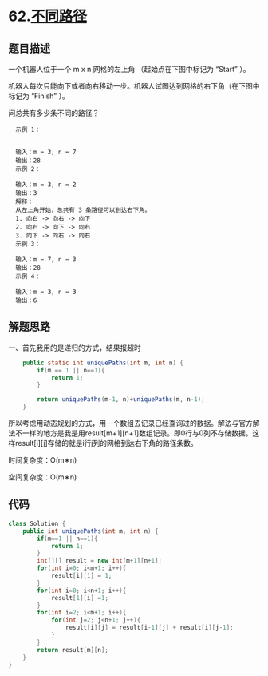 # 62.[不同路径](https://leetcode-cn.com/problems/unique-paths/)

## 题目描述
一个机器人位于一个 m x n 网格的左上角 （起始点在下图中标记为 “Start” ）。

机器人每次只能向下或者向右移动一步。机器人试图达到网格的右下角（在下图中标记为 “Finish” ）。

问总共有多少条不同的路径？
 

      示例 1：


      输入：m = 3, n = 7
      输出：28
      示例 2：

      输入：m = 3, n = 2
      输出：3
      解释：
      从左上角开始，总共有 3 条路径可以到达右下角。
      1. 向右 -> 向右 -> 向下
      2. 向右 -> 向下 -> 向右
      3. 向下 -> 向右 -> 向右
      示例 3：

      输入：m = 7, n = 3
      输出：28
      示例 4：

      输入：m = 3, n = 3
      输出：6


## 解题思路
一、首先我用的是递归的方式，结果报超时
```java
    public static int uniquePaths(int m, int n) {
        if(m == 1 || n==1){
            return 1;
        }

        return uniquePaths(m-1, n)+uniquePaths(m, n-1);
    }
```

所以考虑用动态规划的方式，用一个数组去记录已经查询过的数据。解法与官方解法不一样的地方是我是用result[m+1][n+1]数组记录。即0行与0列不存储数据。这样result[i][j]存储的就是i行j列的网格到达右下角的路径条数。

时间复杂度：O(m∗n)

空间复杂度：O(m∗n)


## 代码
```java
class Solution {
    public int uniquePaths(int m, int n) {
        if(m==1 || n==1){
            return 1;
        }
        int[][] result = new int[m+1][n+1];
        for(int i=0; i<m+1; i++){
            result[i][1] = 1;
        }
        for(int i=0; i<n+1; i++){
            result[1][i] =1;
        }
        for(int i=2; i<m+1; i++){
            for(int j=2; j<n+1; j++){
                result[i][j] = result[i-1][j] + result[i][j-1];
            }
        }
        return result[m][n];
    }
}
```
